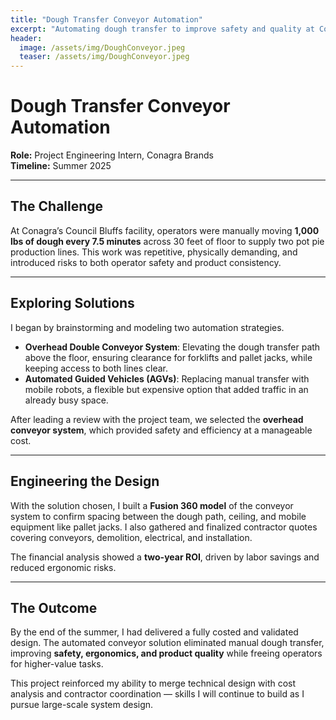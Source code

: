 ```yaml
---
title: "Dough Transfer Conveyor Automation"
excerpt: "Automating dough transfer to improve safety and quality at Conagra’s Council Bluffs plant"
header:
  image: /assets/img/DoughConveyor.jpeg
  teaser: /assets/img/DoughConveyor.jpeg
---
```


# Dough Transfer Conveyor Automation  

**Role:** Project Engineering Intern, Conagra Brands  
**Timeline:** Summer 2025  

---

## The Challenge  
At Conagra’s Council Bluffs facility, operators were manually moving **1,000 lbs of dough every 7.5 minutes** across 30 feet of floor to supply two pot pie production lines. This work was repetitive, physically demanding, and introduced risks to both operator safety and product consistency.  

---

## Exploring Solutions  
I began by brainstorming and modeling two automation strategies.  

- **Overhead Double Conveyor System**: Elevating the dough transfer path above the floor, ensuring clearance for forklifts and pallet jacks, while keeping access to both lines clear.  
- **Automated Guided Vehicles (AGVs)**: Replacing manual transfer with mobile robots, a flexible but expensive option that added traffic in an already busy space.  

After leading a review with the project team, we selected the **overhead conveyor system**, which provided safety and efficiency at a manageable cost.  

---

## Engineering the Design  
With the solution chosen, I built a **Fusion 360 model** of the conveyor system to confirm spacing between the dough path, ceiling, and mobile equipment like pallet jacks. I also gathered and finalized contractor quotes covering conveyors, demolition, electrical, and installation.  

The financial analysis showed a **two-year ROI**, driven by labor savings and reduced ergonomic risks.  

---

## The Outcome  
By the end of the summer, I had delivered a fully costed and validated design. The automated conveyor solution eliminated manual dough transfer, improving **safety, ergonomics, and product quality** while freeing operators for higher-value tasks.  

This project reinforced my ability to merge technical design with cost analysis and contractor coordination — skills I will continue to build as I pursue large-scale system design.  
